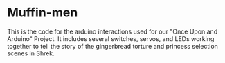 # Muffin-men
This is the code for the arduino interactions used for our "Once Upon and Arduino" Project. It includes several switches, servos, and LEDs working together to tell the story of the gingerbread torture and princess selection scenes in Shrek.
